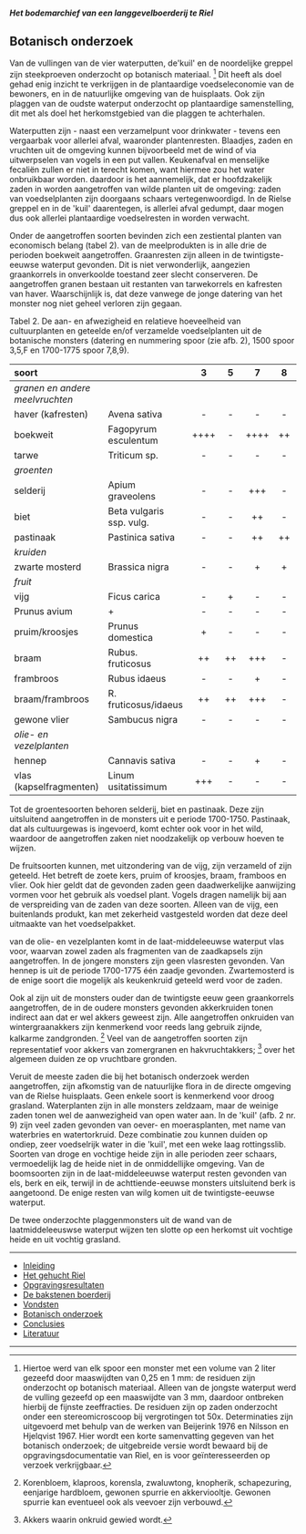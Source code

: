 ##### Het bodemarchief van een langgevelboerderij te Riel

## Botanisch onderzoek
Van de vullingen van de vier waterputten, de'kuil' en de noordelijke greppel zijn steekproeven onderzocht op botanisch materiaal. [^voetnoot13] Dit heeft als doel gehad enig inzicht te verkrijgen in de plantaardige voedseleconomie van de bewoners, en in de natuurlijke omgeving van de huisplaats. Ook zijn plaggen van de oudste waterput onderzocht op plantaardige samenstelling, dit met als doel het herkomstgebied van die plaggen te achterhalen.

Waterputten zijn - naast een verzamelpunt voor drinkwater - tevens een vergaarbak voor allerlei afval, waaronder plantenresten. Blaadjes, zaden en vruchten uit de omgeving kunnen bijvoorbeeld met de wind of via uitwerpselen van vogels in een put vallen. Keukenafval en menselijke fecaliën zullen er niet in terecht komen, want hiermee zou het water onbruikbaar worden. daardoor is het aannemelijk, dat er hoofdzakelijk zaden in worden aangetroffen van wilde planten uit de omgeving: zaden van voedselplanten zijn doorgaans schaars vertegenwoordigd. In de Rielse greppel en in de 'kuil' daarentegen, is allerlei afval gedumpt, daar mogen dus ook allerlei plantaardige voedselresten in worden verwacht.

Onder de aangetroffen soorten bevinden zich een zestiental planten van economisch belang (tabel 2). van de meelprodukten is in alle drie de perioden boekweit aangetroffen. Graanresten zijn alleen in de twintigste-eeuwse waterput gevonden. Dit is niet verwonderlijk, aangezien graankorrels in onverkoolde toestand zeer slecht conserveren. De aangetroffen granen bestaan uit restanten van tarwekorrels en kafresten van haver. Waarschijnlijk is, dat deze vanwege de jonge datering van het monster nog niet geheel verloren zijn gegaan.

Tabel 2. De aan- en afwezigheid en relatieve hoeveelheid van cultuurplanten en geteelde en/of verzamelde voedselplanten uit de botanische monsters
(datering en nummering spoor (zie afb. 2), 1500 spoor 3,5,F en 1700-1775 spoor 7,8,9).
<!-- | 1500 | 1700-1775 | 1500 | -->

|soort|| 3 | 5 | 7 | 8 | 9 | F |
|:---|:---|:---:|:---:|:---:|:---:|:---:|:---:|
| *granen en andere meelvruchten* |
| haver (kafresten) | Avena sativa | - | - | - | - | - | +++ |
| boekweit | Fagopyrum esculentum | ++++ | - | ++++ | ++ | ++ | ++ |
| tarwe | Triticum sp. | - | - | - | - | - | +++ |
| *groenten* |
| selderij | Apium graveolens | - | - | +++ | - | - | - |
| biet | Beta vulgaris ssp. vulg. | - | - | ++ | - | - | - |
| pastinaak | Pastinica sativa | - | - | ++ | ++ | - | - |
| *kruiden* |
| zwarte mosterd | Brassica nigra | - | - | + | + | - | - |
| *fruit* |
| vijg | Ficus carica | - | + | - | - | - | - |
| Prunus avium | + | - | - | - | - | - |
| pruim/kroosjes | Prunus domestica | + | - | - | - | - | - |
| braam | Rubus. fruticosus | ++ | ++ | +++ | - | - | - |
| frambroos | Rubus idaeus | - | - | + | - | - | - |
| braam/frambroos | R. fruticosus/idaeus | ++ | ++ | +++ | - | - | - |
| gewone vlier | Sambucus nigra | - | - | - | - | ++ | ++ |
| *olie- en vezelplanten* |
| hennep | Cannavis sativa | - | - | + | - | - | - |
| vlas (kapselfragmenten) | Linum usitatissimum | +++ | - | - | - | - | - |

Tot de groentesoorten behoren selderij, biet en pastinaak. Deze zijn uitsluitend aangetroffen in de monsters uit e periode 1700-1750. Pastinaak, dat als cultuurgewas is ingevoerd, komt echter ook voor in het wild, waardoor de aangetroffen zaken niet noodzakelijk op verbouw hoeven te wijzen.

De fruitsoorten kunnen, met uitzondering van de vijg, zijn verzameld of zijn geteeld. Het betreft de zoete kers, pruim of kroosjes, braam, framboos en vlier. Ook hier geldt dat de gevonden zaden geen daadwerkelijke aanwijzing vormen voor het gebruik als voedsel plant. Vogels dragen namelijk bij aan de verspreiding van de zaden van deze soorten. Alleen van de vijg, een buitenlands produkt, kan met zekerheid vastgesteld worden dat deze deel uitmaakte van het voedselpakket.

van de olie- en vezelplanten komt in de laat-middeleeuwse waterput vlas voor, waarvan zowel zaden als fragmenten van de zaadkapsels zijn aangetroffen. In de jongere monsters zijn geen vlasresten gevonden. Van hennep is uit de periode 1700-1775 één zaadje gevonden. Zwartemosterd is de enige soort die mogelijk als keukenkruid geteeld werd voor de zaden.

Ook al zijn uit de monsters ouder dan de twintigste eeuw geen graankorrels aangetroffen, de in de oudere monsters gevonden akkerkruiden tonen indirect aan dat er wel akkers geweest zijn. Alle aangetroffen onkruiden van wintergraanakkers zijn kenmerkend voor reeds lang gebruik zijnde, kalkarme zandgronden. [^voetnoot14] Veel van de aangetroffen soorten zijn representatief voor akkers van zomergranen en hakvruchtakkers; [^voetnoot15] over het algemeen duiden ze op vruchtbare gronden.

Veruit de meeste zaden die bij het botanisch onderzoek werden aangetroffen, zijn afkomstig van de natuurlijke flora in de directe omgeving van de Rielse huisplaats. Geen enkele soort is kenmerkend voor droog grasland. Waterplanten zijn in alle monsters zeldzaam, maar de weinige zaden tonen wel de aanwezigheid van open water aan. In de 'kuil' (afb. 2 nr. 9) zijn veel zaden gevonden van oever- en moerasplanten, met name van waterbries en watertorkruid. Deze combinatie zou kunnen duiden op ondiep, zeer voedselrijk water in die 'kuil', met een weke laag rottingsslib. Soorten van droge en vochtige heide zijn in alle perioden zeer schaars, vermoedelijk lag de heide niet in de onmiddellijke omgeving. Van de boomsoorten zijn in de laat-middeleeuwse waterput resten gevonden van els, berk en eik, terwijl in de achttiende-eeuwse monsters uitsluitend berk is aangetoond. De enige resten van wilg komen uit de twintigste-eeuwse waterput.

De twee onderzochte plaggenmonsters uit de wand van de laatmiddeleeuswse waterput wijzen ten slotte op een herkomst uit vochtige heide en uit vochtig grasland.


---
- [Inleiding](inleiding)
- [Het gehucht Riel](gehuchtriel)
- [Opgravingsresultaten](opgraving)
- [De bakstenen boerderij](opgraving#boerderij)
- [Vondsten](vondsten)
- [Botanisch onderzoek](botanisch)
- [Conclusies](conclusies)
- [Literatuur](literatuur)

---
[^voetnoot13]: Hiertoe werd van elk 
				spoor een monster met een volume van 2 liter gezeefd door maaswijdten van 0,25 
				en 1 mm: de residuen zijn onderzocht op botanisch materiaal. Alleen van de 
				jongste waterput werd de vulling gezeefd op een maaswijdte van 3 mm, daardoor 
				ontbreken hierbij de fijnste zeeffracties. De residuen zijn op zaden onderzocht 
				onder een stereomicroscoop bij vergrotingen tot 50x. Determinaties zijn 
				uitgevoerd met behulp van de werken van Beijerink 1976 en Nilsson en Hjelqvist 
				1967. Hier wordt een korte samenvatting gegeven van het botanisch onderzoek; de 
				uitgebreide versie wordt bewaard bij de opgravingsdocumentatie van Riel, en is 
				voor geïnteresseerden op verzoek verkrijgbaar.
				
[^voetnoot14]: Korenbloem, klaproos, korensla, zwaluwtong, knopherik, schapezuring, eenjarige 
				hardbloem, gewonen spurrie en akkerviooltje. Gewonen spurrie kan eventueel ook 
				als veevoer zijn verbouwd.
				
[^voetnoot15]: Akkers waarin onkruid gewied wordt.
